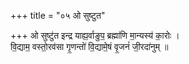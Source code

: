 +++
title = "०५ ओ सुष्टुत"

+++
ओ सुष्टु॑त इन्द्र याह्य॒र्वाङुप॒ ब्रह्मा॑णि मा॒न्यस्य॑ का॒रोः ।  
वि॒द्याम॒ वस्तो॒रव॑सा गृ॒णन्तो॑ वि॒द्यामे॒षं वृ॒जनं॑ जी॒रदा॑नुम् ॥